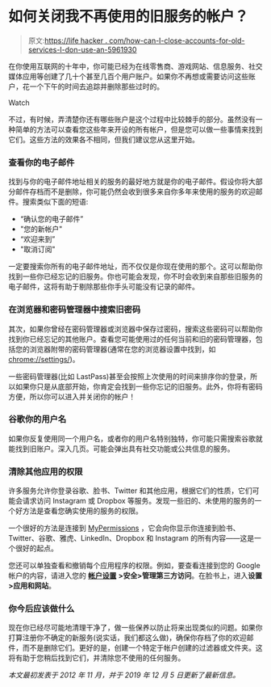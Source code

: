 # 如何关闭我不再使用的旧服务的帐户？

> 原文:[https://life hacker . com/how-can-I-close-accounts-for-old-services-I-don-use-an-5961930](https://lifehacker.com/how-can-i-close-accounts-for-old-services-i-dont-use-an-5961930)

在你使用互联网的十年中，你可能已经为在线零售商、游戏网站、信息服务、社交媒体应用等创建了几十个甚至几百个用户账户。如果你不再想或需要访问这些账户，花一个下午的时间去追踪并删除那些过时的。

Watch

不过，有时候，弄清楚你还有哪些账户是这个过程中比较棘手的部分。虽然没有一种简单的方法可以查看您这些年来开设的所有帐户，但是您可以做一些事情来找到它们。这些方法的效果各不相同，但我们建议您从这里开始。

### **查看你的电子邮件**

找到与你的电子邮件地址相关的服务的最好地方就是你的电子邮件。假设你将大部分邮件存档而不是删除，你可能仍然会收到很多来自你多年来使用的服务的欢迎邮件。搜索类似下面的短语:

*   “确认您的电子邮件”
*   "您的新帐户"
*   “欢迎来到”
*   "取消订阅"

一定要搜索你所有的电子邮件地址，而不仅仅是你现在使用的那个。这可以帮助你找到一些你已经忘记的旧服务。你也可能会发现，你不时会收到来自那些旧服务的电子邮件，这将有助于剔除那些你手头可能没有记录的邮件。

### **在浏览器和密码管理器中搜索旧密码**

其次，如果你曾经在密码管理器或浏览器中保存过密码，搜索这些密码可以帮助你找到你已经忘记的其他账户。查看您可能使用过的任何当前和旧的密码管理器，包括您的浏览器附带的密码管理器(通常在您的浏览器设置中找到，如[chrome://settings/](http://chrome//settings/))。

一些密码管理器(比如 LastPass)甚至会按照上次使用的时间来排序你的登录，所以如果你只是从底部开始，你肯定会找到一些你忘记的旧服务。此外，你将有密码方便，所以你可以进入并关闭你的帐户！

### **谷歌你的用户名**

如果你反复使用同一个用户名，或者你的用户名特别独特，你可能只需搜索谷歌就能找到旧账户。深入几页。可能会弹出具有社交功能或公共信息的服务。

### **清除其他应用的权限**

许多服务允许你登录谷歌、脸书、Twitter 和其他应用，根据它们的性质，它们可能会请求访问 Instagram 或 Dropbox 等服务。发现一些旧的、未使用的服务的一个好方法是查看您确实使用的服务的权限。

一个很好的方法是连接到 [MyPermissions](https://mypermissions.com/) ，它会向你显示你连接到脸书、Twitter、谷歌、雅虎、LinkedIn、Dropbox 和 Instagram 的所有内容——这是一个很好的起点。

您还可以单独查看和撤销每个应用程序的权限。例如，要查看连接到您的 Google 帐户的内容，请进入您的 [**帐户设置**](https://myaccount.google.com/) **>安全>管理第三方访问**。在脸书上，进入**设置>应用和网站**。

### **你今后应该做什么**

现在你已经尽可能地清理干净了，做一些保养以防止将来出现类似的问题。如果你打算注册你不确定的新服务(说实话，我们都这么做)，确保你存档了你的欢迎邮件，而不是删除它们。更好的是，创建一个特定于帐户创建的过滤器或文件夹。这将有助于您稍后找到它们，并清除您不使用的任何服务。

*本文最初发表于 2012 年 11 月，并于 2019 年 12 月 5 日更新了最新信息。*